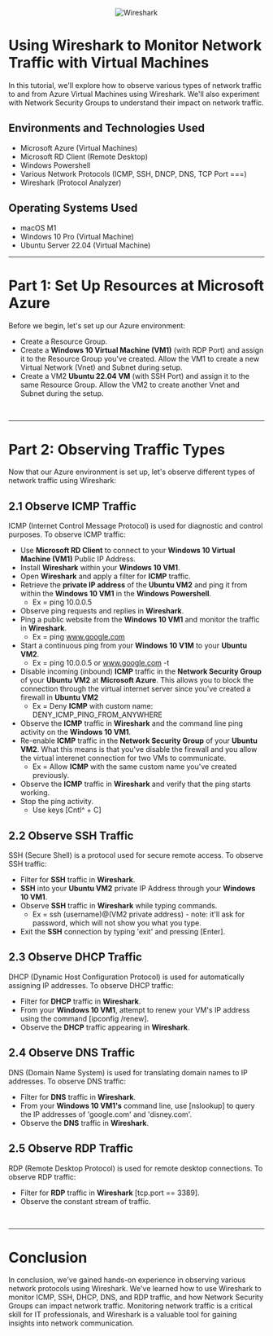 <p align="center">
<img src="https://imgur.com/a/tiUg5w6" alt="Wireshark"/>
</p>

<h1>Using Wireshark to Monitor Network Traffic with Virtual Machines</h1>
In this tutorial, we'll explore how to observe various types of network traffic to and from Azure Virtual Machines using Wireshark. We'll also experiment with Network Security Groups to understand their impact on network traffic.

<h2>Environments and Technologies Used</h2>

- Microsoft Azure (Virtual Machines)
- Microsoft RD Client (Remote Desktop)
- Windows Powershell
- Various Network Protocols (ICMP, SSH, DNCP, DNS, TCP Port ===)
- Wireshark (Protocol Analyzer)

<h2>Operating Systems Used </h2>

- macOS M1
- Windows 10 Pro (Virtual Machine)
- Ubuntu Server 22.04 (Virtual Machine)

-----

<h1>Part 1: Set Up Resources at Microsoft Azure</h1>

Before we begin, let's set up our Azure environment:

- Create a Resource Group.
- Create a **Windows 10 Virtual Machine (VM1)** (with RDP Port) and assign it to the Resource Group you've created. Allow the VM1 to create a new Virtual Network (Vnet) and Subnet during setup.
- Create a VM2 **Ubuntu 22.04 VM** (with SSH Port) and assign it to the same Resource Group. Allow the VM2 to create another Vnet and Subnet during the setup.

</br>

-----

<h1>Part 2: Observing Traffic Types</h1>

Now that our Azure environment is set up, let's observe different types of network traffic using Wireshark:

<h2>2.1 Observe ICMP Traffic</h2>

ICMP (Internet Control Message Protocol) is used for diagnostic and control purposes. To observe ICMP traffic:

- Use **Microsoft RD Client** to connect to your **Windows 10 Virtual Machine (VM1)** Public IP Address.
- Install **Wireshark** within your **Windows 10 VM1**.
- Open **Wireshark** and apply a filter for **ICMP** traffic.
- Retrieve the **private IP address** of the **Ubuntu VM2** and ping it from within the **Windows 10 VM1** in the **Windows Powershell**.
    - Ex = ping 10.0.0.5
- Observe ping requests and replies in **Wireshark**.
- Ping a public website from the **Windows 10 VM1** and monitor the traffic in **Wireshark**.
    - Ex = ping www.google.com
- Start a continuous ping from your **Windows 10 V1M** to your **Ubuntu VM2**.
    - Ex = ping 10.0.0.5 or www.google.com -t
- Disable incoming (inbound) **ICMP** traffic in the **Network Security Group** of your **Ubuntu VM2** at **Microsoft Azure**. This allows you to block the connection through the virtual internet server since you've created a firewall in **Ubuntu VM2**
    - Ex = Deny **ICMP** with custom name: DENY_ICMP_PING_FROM_ANYWHERE
- Observe the **ICMP** traffic in **Wireshark** and the command line ping activity on the **Windows 10 VM1**.
- Re-enable **ICMP** traffic in the **Network Security Group** of your **Ubuntu VM2**. What this means is that you've disable the firewall and you allow the virtual interenet connection for two VMs to communicate.
    - Ex = Allow **ICMP** with the same custom name you've created previously.
- Observe the **ICMP** traffic in **Wireshark** and verify that the ping starts working.
- Stop the ping activity.
    - Use keys [Cntl^ + C]

<h2>2.2 Observe SSH Traffic</h2>

SSH (Secure Shell) is a protocol used for secure remote access. To observe SSH traffic:

- Filter for **SSH** traffic in **Wireshark**.
- **SSH** into your **Ubuntu VM2** private IP Address through your **Windows 10 VM1**.
- Observe **SSH** traffic in **Wireshark** while typing commands.
    - Ex = ssh (username)@(VM2 private address) - note: it'll ask for password, which will not show you what you type.
- Exit the **SSH** connection by typing 'exit' and pressing [Enter].

<h2>2.3 Observe DHCP Traffic</h2>

DHCP (Dynamic Host Configuration Protocol) is used for automatically assigning IP addresses. To observe DHCP traffic:

- Filter for **DHCP** traffic in **Wireshark**.
- From your **Windows 10 VM1**, attempt to renew your VM's IP address using the command [ipconfig /renew].
- Observe the **DHCP** traffic appearing in **Wireshark**.

<h2>2.4 Observe DNS Traffic</h2>

DNS (Domain Name System) is used for translating domain names to IP addresses. To observe DNS traffic:

- Filter for **DNS** traffic in **Wireshark**.
- From your **Windows 10 VM1's** command line, use [nslookup] to query the IP addresses of 'google.com' and 'disney.com'.
- Observe the **DNS** traffic in **Wireshark**.

<h2>2.5 Observe RDP Traffic</h2>

RDP (Remote Desktop Protocol) is used for remote desktop connections. To observe RDP traffic:

- Filter for **RDP** traffic in **Wireshark** [tcp.port == 3389].
- Observe the constant stream of traffic.

</br>

-----
<h1>Conclusion</h1>
In conclusion, we've gained hands-on experience in observing various network protocols using Wireshark. We've learned how to use Wireshark to monitor ICMP, SSH, DHCP, DNS, and RDP traffic, and how Network Security Groups can impact network traffic. Monitoring network traffic is a critical skill for IT professionals, and Wireshark is a valuable tool for gaining insights into network communication.
